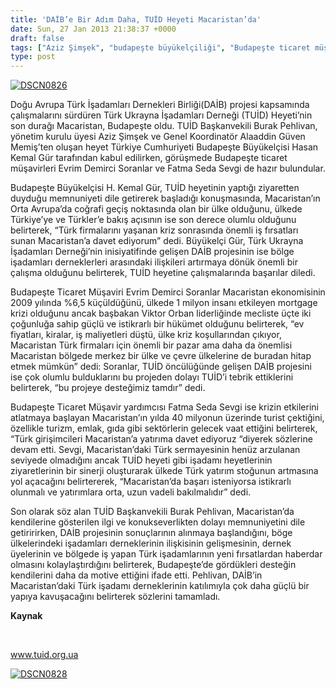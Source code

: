```yaml
---
title: 'DAİB’e Bir Adım Daha, TUİD Heyeti Macaristan’da'
date: Sun, 27 Jan 2013 21:38:37 +0000
draft: false
tags: ["Aziz Şimşek", "budapeşte büyükelçiliği", "Budapeşte ticaret müşvirliği", "budapeşte ziyareti", "daib", "Evrim Demirci Soranlar", "Fatma Seda Sevgi", "Hasan Kemal Gür", "Macaristan", "Macaristan Türk Sermayesi", "Macaristan Türk Toplumu", "TUİD (Türk Ukrayna İşadamları Derneği)"]
type: post
---
```


[
](http://burakpehlivan.org/1187/daibe-bir-adim-daha-tuid-heyeti-macaristanda/dscn0828/) [![DSCN0826](http://burakpehlivan.org/wp-content/uploads/2013/01/DSCN0826.jpg)](http://burakpehlivan.org/1187/daibe-bir-adim-daha-tuid-heyeti-macaristanda/dscn0826/)

Doğu Avrupa Türk İşadamları Dernekleri Birliği(DAİB) projesi kapsamında çalışmalarını sürdüren Türk Ukrayna İşadamları Derneği (TUİD) Heyeti’nin son durağı Macaristan, Budapeşte oldu. TUİD Başkanvekili Burak Pehlivan, yönetim kurulu üyesi Aziz Şimşek ve Genel Koordinatör Alaaddin Güven Memiş’ten oluşan heyet Türkiye Cumhuriyeti Budapeşte Büyükelçisi Hasan Kemal Gür tarafından kabul edilirken, görüşmede Budapeşte ticaret müşavirleri Evrim Demirci Soranlar ve Fatma Seda Sevgi de hazır bulundular.

Budapeşte Büyükelçisi H. Kemal Gür, TUİD heyetinin yaptığı ziyaretten duyduğu memnuniyeti dile getirerek başladığı konuşmasında, Macaristan’ın Orta Avrupa’da coğrafi geçiş noktasında olan bir ülke olduğunu, ülkede Türkiye’ye ve Türkler’e bakış açısının ise son derece olumlu olduğunu belirterek, “Türk firmalarını yaşanan kriz sonrasında önemli iş fırsatları sunan Macaristan’a davet ediyorum” dedi. Büyükelçi Gür, Türk Ukrayna İşadamları Derneği’nin inisiyatifinde gelişen DAİB projesinin ise bölge işadamları derneklerleri arasındaki ilişkileri artırmaya dönük önemli bir çalışma olduğunu belirterek, TUİD heyetine çalışmalarında başarılar diledi.

Budapeşte Ticaret Müşaviri Evrim Demirci Soranlar Macaristan ekonomisinin 2009 yılında %6,5 küçüldüğünü, ülkede 1 milyon insanı etkileyen mortgage krizi olduğunu ancak başbakan Viktor Orban liderliğinde mecliste üçte iki çoğunluğa sahip güçlü ve istikrarlı bir hükümet olduğunu belirterek, “ev fiyatları, kiralar, iş maliyetleri düştü, ülke kriz koşullarından çıkıyor, Macaristan Türk firmaları için önemli bir pazar ama daha da önemlisi Macaristan bölgede merkez bir ülke ve çevre ülkelerine de buradan hitap etmek mümkün” dedi: Soranlar, TUİD öncülüğünde gelişen DAİB projesini ise çok olumlu bulduklarını bu projeden dolayı TUİD’i tebrik ettiklerini belirterek, “bu projeye desteğimiz tamdır” dedi.

Budapeşte Ticaret Müşavir yardımcısı Fatma Seda Sevgi ise krizin etkilerini atlatmaya başlayan Macaristan’ın yılda 40 milyonun üzerinde turist çektiğini, özellikle turizm, emlak, gıda gibi sektörlerin gelecek vaat ettiğini belirterek, “Türk girişimcileri Macaristan’a yatırıma davet ediyoruz “diyerek sözlerine devam etti. Sevgi, Macaristan’daki Türk sermayesinin henüz arzulanan seviyede olmadığını ancak TUİD heyeti gibi işadamı heyetlerinin ziyaretlerinin bir sinerji oluşturarak ülkede Türk yatırım stoğunun artmasına yol açacağını belirtererek, “Macaristan’da başarı isteniyorsa istikrarlı olunmalı ve yatırımlara orta, uzun vadeli bakılmalıdır” dedi.

Son olarak söz alan TUİD Başkanvekili Burak Pehlivan, Macaristan’da kendilerine gösterilen ilgi ve konukseverlikten dolayı memnuniyetini dile getiririrken, DAİB projesinin sonuçlarının alınmaya başlandığını, böge ülkelerindeki işadamları derneklerinin ilişkisinin gelişmesinin, dernek üyelerinin ve bölgede iş yapan Türk işadamlarının yeni fırsatlardan haberdar olmasını kolaylaştırdığını belirterek, Budapeşte’de gördükleri desteğin kendilerini daha da motive ettiğini ifade etti. Pehlivan, DAİB’in Macaristan’daki Türk işadamı derneklerinin katılımıyla çok daha güçlü bir yapıya kavuşacağını belirterek sözlerini tamamladı.

**Kaynak**

 

www.tuid.org.ua

[![DSCN0828](http://burakpehlivan.org/wp-content/uploads/2013/01/DSCN0828.jpg)](http://burakpehlivan.org/1187/daibe-bir-adim-daha-tuid-heyeti-macaristanda/dscn0828/)

